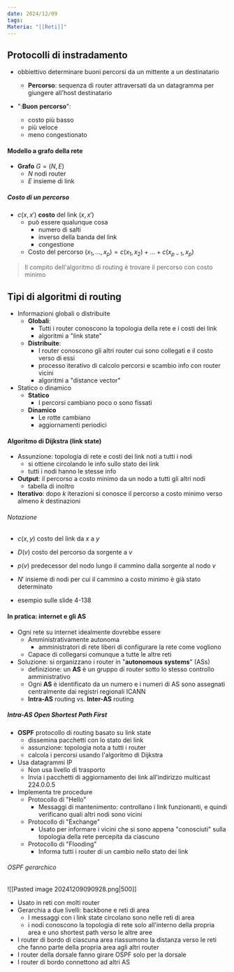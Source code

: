 ```yaml
---
date: 2024/12/09
tags: 
Materia: "[[Reti]]"
---
```

## Protocolli di instradamento
- obbiettivo determinare buoni percorsi da un mittente a un destinatario
	- **Percorso**: sequenza di router attraversati da un datagramma per giungere all'host destinatario

- ":**Buon** **percorso**":
	- costo più basso
	- più veloce
	- meno congestionato

#### Modello a grafo della rete
- **Grafo** $G=(N, E)$
	- $N$ nodi router 
	- $E$ insieme di link

##### Costo di un percorso
- $c(x,x')$ **costo** del link $(x, x')$
	- può essere qualunque cosa
		- numero di salti
		- inverso della banda del link
		- congestione
	- Costo del percorso $(x_{1}, \dots, x_{p})=c(x_{1}, x_{2}) + \dots +c(x_{p-1}, x_{p})$

> Il compito dell'algoritmo di routing è trovare il percorso con costo minimo

## Tipi di algoritmi di routing
- Informazioni globali o distribuite
	- **Globali**:
		- Tutti i router conoscono la topologia della rete e i costi dei link
		- algoritmi a "link state"
	- **Distribuite**:
		- I router conoscono gli altri router cui sono collegati e il costo verso di essi
		- processo iterativo di calcolo percorsi e scambio info con router vicini
		- algoritmi a "distance vector"
- Statico o dinamico
	- **Statico**
		- I percorsi cambiano poco o sono fissati
	- **Dinamico**
		- Le rotte cambiano 
		- aggiornamenti periodici

#### Algoritmo di Dijkstra (link state)
- Assunzione: topologia di rete e costi dei link noti a tutti i nodi
	- si ottiene circolando le info sullo stato dei link
	- tutti i nodi hanno le stesse info
- **Output**: il percorso a costo minimo da un nodo a tutti gli altri nodi
	- tabella di inoltro
- **Iterativo**: dopo $k$ iterazioni si conosce il percorso a costo minimo verso almeno $k$ destinazioni

###### Notazione
- $c(x,y)$ costo del link da $x$ a $y$
- $D(v)$ costo del percorso da sorgente  a $v$
- $p(v)$ predecessor del nodo lungo il cammino dalla sorgente al nodo $v$
- $N'$ insieme di nodi per cui il cammino a costo minimo è già stato determinato

- esempio sulle slide 4-138

#### In pratica: internet e gli AS
- Ogni rete su internet idealmente dovrebbe essere
	- Amministrativamente autonoma
		- amministratori di rete liberi di configurare la rete come vogliono 
	- Capace di collegarsi comunque a tutte le altre reti
- Soluzione: si organizzano i router in "**autonomous** **systems**" (ASs)
	- definizione: un **AS** è un gruppo di router sotto lo stesso controllo amministrativo
	- Ogni **AS** è identificato da un numero e i numeri di AS sono assegnati centralmente dai registri regionali ICANN
	- **Intra-AS** routing vs. **Inter-AS** routing

##### Intra-AS Open Shortest Path First
- **OSPF** protocollo di routing basato su link state
	- dissemina pacchetti con lo stato dei link
	- assunzione: topologia nota a tutti i router
	- calcola i percorsi usando l'algoritmo di Dijkstra
- Usa datagrammi IP
	- Non usa livello di trasporto
	- Invia i pacchetti di aggiornamento dei link all'indirizzo multicast 224.0.0.5
- Implementa tre procedure 
	- Protocollo di "Hello"
		- Messaggi di mantenimento: controllano i link funzionanti, e quindi  verificano quali altri nodi sono vicini
	- Protocollo di "Exchange"
		- Usato per informare i vicini che si sono appena "conosciuti" sulla topologia della rete percepita da ciascuno
	- Protocollo di "Flooding"
		- Informa tutti i router di un cambio nello stato dei link
###### OSPF gerarchico
![[Pasted image 20241209090928.png|500]]
- Usato in reti con molti router
- Gerarchia a due livelli: backbone e reti di area
	- I messaggi con i link state circolano sono nelle reti di area
	- i nodi conoscono la topologia di rete solo all'interno della propria area e uno shortest path verso le altre aree
- I router di bordo di ciascuna area riassumono la distanza verso le reti che fanno parte della propria area agli altri router
- I router della dorsale fanno girare OSPF solo per la dorsale
- I router di bordo connettono ad altri AS